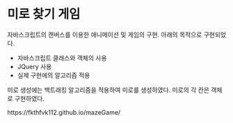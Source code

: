 <h1>미로 찾기 게임</h1>

<p>자바스크립트의 캔버스를 이용한 애니메이션 및 게임의 구현. 아래의 목적으로 구현되었다. </p>
<ul>
    <li>자바스크립트 클래스와 객체의 사용</li>
    <li>JQuery 사용</li>
  <li>실제 구현에의 알고리즘 적용</li>
</ul>
<p>미로 생성에는 백트래킹 알고리즘을 적용하여 미로를 생성하였다. 미로의 각 칸은 객체로 구현하였다.</p>
https://fkthfvk112.github.io/mazeGame/
